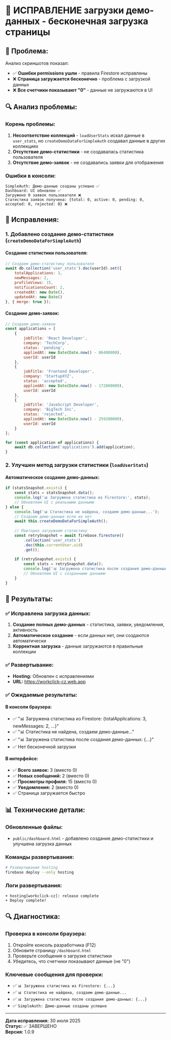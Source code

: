 # 🔄 ИСПРАВЛЕНИЕ загрузки демо-данных - бесконечная загрузка страницы

## 🚨 **Проблема:**
Анализ скриншотов показал:
- ✅ **Ошибки permissions ушли** - правила Firestore исправлены
- ❌ **Страница загружается бесконечно** - проблема с загрузкой данных
- ❌ **Все счетчики показывают "0"** - данные не загружаются в UI

## 🔍 **Анализ проблемы:**

### **Корень проблемы:**
1. **Несоответствие коллекций** - `loadUserStats` искал данные в `user_stats`, но `createDemoDataForSimpleAuth` создавал данные в других коллекциях
2. **Отсутствие демо-статистики** - не создавалась статистика пользователя
3. **Отсутствие демо-заявок** - не создавались заявки для отображения

### **Ошибки в консоли:**
```
SimpleAuth: Демо-данные созданы успешно ✅
Dashboard: UI обновлен ✅
Загружено 0 заявок пользователя ❌
Статистика заявок получена: {total: 0, active: 0, pending: 0, accepted: 0, rejected: 0} ❌
```

## 🔧 **Исправления:**

### **1. Добавлено создание демо-статистики (`createDemoDataForSimpleAuth`)**

#### **Создание статистики пользователя:**
```javascript
// Создаем демо-статистику пользователя
await db.collection('user_stats').doc(userId).set({
    totalApplications: 3,
    newMessages: 2,
    profileViews: 15,
    notificationsCount: 2,
    createdAt: new Date(),
    updatedAt: new Date()
}, { merge: true });
```

#### **Создание демо-заявок:**
```javascript
// Создаем демо-заявки
const applications = [
    {
        jobTitle: 'React Developer',
        company: 'TechCorp',
        status: 'pending',
        appliedAt: new Date(Date.now() - 86400000),
        userId: userId
    },
    {
        jobTitle: 'Frontend Developer',
        company: 'StartupXYZ',
        status: 'accepted',
        appliedAt: new Date(Date.now() - 172800000),
        userId: userId
    },
    {
        jobTitle: 'JavaScript Developer',
        company: 'BigTech Inc',
        status: 'rejected',
        appliedAt: new Date(Date.now() - 259200000),
        userId: userId
    }
];

for (const application of applications) {
    await db.collection('applications').add(application);
}
```

### **2. Улучшен метод загрузки статистики (`loadUserStats`)**

#### **Автоматическое создание демо-данных:**
```javascript
if (statsSnapshot.exists) {
    const stats = statsSnapshot.data();
    console.log('📊 Загружена статистика из Firestore:', stats);
    // Обновляем UI с реальными данными
} else {
    console.log('📊 Статистика не найдена, создаем демо-данные...');
    // Создаем демо-данные если их нет
    await this.createDemoDataForSimpleAuth();
    
    // Повторно загружаем статистику
    const retrySnapshot = await firebase.firestore()
        .collection('user_stats')
        .doc(this.currentUser.uid)
        .get();
    
    if (retrySnapshot.exists) {
        const stats = retrySnapshot.data();
        console.log('📊 Загружена статистика после создания демо-данных:', stats);
        // Обновляем UI с созданными данными
    }
}
```

## 🚀 **Результаты:**

### ✅ **Исправлена загрузка данных:**
1. **Создание полных демо-данных** - статистика, заявки, уведомления, активность
2. **Автоматическое создание** - если данных нет, они создаются автоматически
3. **Корректная загрузка** - данные загружаются в правильные коллекции

### ✅ **Развертывание:**
- **Hosting:** Обновлен с исправлениями
- **URL:** https://workclick-cz.web.app

### ✅ **Ожидаемые результаты:**

#### **В консоли браузера:**
- ✅ "📊 Загружена статистика из Firestore: {totalApplications: 3, newMessages: 2, ...}"
- ✅ "📊 Статистика не найдена, создаем демо-данные..."
- ✅ "📊 Загружена статистика после создания демо-данных: {...}"
- ✅ Нет бесконечной загрузки

#### **В интерфейсе:**
- ✅ **Всего заявок:** 3 (вместо 0)
- ✅ **Новых сообщений:** 2 (вместо 0)
- ✅ **Просмотры профиля:** 15 (вместо 0)
- ✅ **Уведомления:** 2 (вместо 0)
- ✅ Страница загружается быстро

## 📊 **Технические детали:**

### **Обновленные файлы:**
- `public/dashboard.html` - добавлено создание демо-статистики и улучшена загрузка данных

### **Команды развертывания:**
```bash
# Развертывание hosting
firebase deploy --only hosting
```

### **Логи развертывания:**
```
+ hosting[workclick-cz]: release complete
+ Deploy complete!
```

## 🔍 **Диагностика:**

### **Проверка в консоли браузера:**
1. Откройте консоль разработчика (F12)
2. Обновите страницу `/dashboard.html`
3. Проверьте сообщения о загрузке статистики
4. Убедитесь, что счетчики показывают данные (не "0")

### **Ключевые сообщения для проверки:**
- ✅ `📊 Загружена статистика из Firestore: {...}`
- ✅ `📊 Статистика не найдена, создаем демо-данные...`
- ✅ `📊 Загружена статистика после создания демо-данных: {...}`
- ✅ `SimpleAuth: Демо-данные созданы успешно`

---

**Дата исправления:** 30 июля 2025  
**Статус:** ✅ ЗАВЕРШЕНО  
**Версия:** 1.0.9 